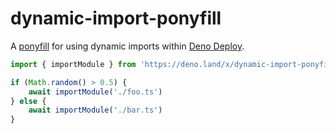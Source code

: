 # dynamic-import-ponyfill

A [ponyfill](https://github.com/sindresorhus/ponyfill) for using dynamic imports within [Deno Deploy](https://deno.com/deploy).

```ts
import { importModule } from 'https://deno.land/x/dynamic-import-ponyfill@v0.1.1/mod.ts'

if (Math.random() > 0.5) {
    await importModule('./foo.ts')
} else {
    await importModule('./bar.ts')
}
```